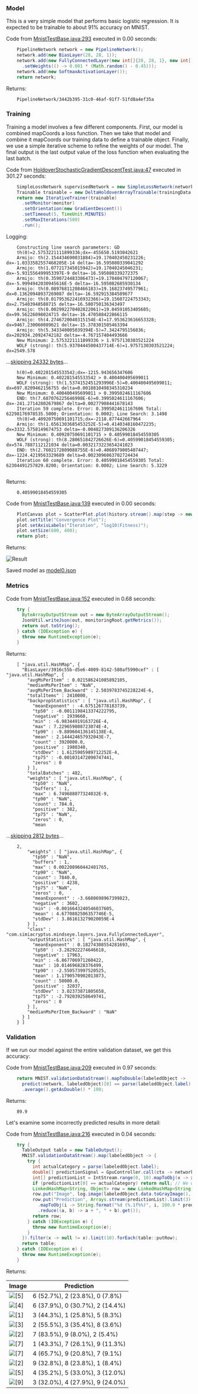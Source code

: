 ### Model
This is a very simple model that performs basic logistic regression. It is expected to be trainable to about 91% accuracy on MNIST.

Code from [MnistTestBase.java:293](../../../../../../../src/test/java/com/simiacryptus/mindseye/opt/MnistTestBase.java#L293) executed in 0.00 seconds: 
```java
    PipelineNetwork network = new PipelineNetwork();
    network.add(new BiasLayer(28, 28, 1));
    network.add(new FullyConnectedLayer(new int[]{28, 28, 1}, new int[]{10})
      .setWeights(() -> 0.001 * (Math.random() - 0.45)));
    network.add(new SoftmaxActivationLayer());
    return network;
```

Returns: 

```
    PipelineNetwork/3442b395-31c0-46af-91f7-51fd8a4ef35a
```



### Training
Training a model involves a few different components. First, our model is combined mapCoords a loss function. Then we take that model and combine it mapCoords our training data to define a trainable object. Finally, we use a simple iterative scheme to refine the weights of our model. The final output is the last output value of the loss function when evaluating the last batch.

Code from [HoldoverStochasticGradientDescentTest.java:47](../../../../../../../src/test/java/com/simiacryptus/mindseye/opt/trainable/HoldoverStochasticGradientDescentTest.java#L47) executed in 301.27 seconds: 
```java
    SimpleLossNetwork supervisedNetwork = new SimpleLossNetwork(network, new EntropyLossLayer());
    Trainable trainable = new DeltaHoldoverArrayTrainable(trainingData, supervisedNetwork, 10000);
    return new IterativeTrainer(trainable)
      .setMonitor(monitor)
      .setOrientation(new GradientDescent())
      .setTimeout(5, TimeUnit.MINUTES)
      .setMaxIterations(500)
      .run();
```
Logging: 
```
    Constructing line search parameters: GD
    th(0)=2.5753221111899336;dx=-455650.5193042621
    Armijo: th(2.154434690031884)=19.170402450231226; dx=-1.0333582557468205E-14 delta=-16.595080339041292
    Armijo: th(1.077217345015942)=19.17040245046231; dx=-5.931556499953397E-9 delta=-16.595080339272375
    Armijo: th(0.3590724483386473)=19.170404797120067; dx=-5.9994942030945616E-5 delta=-16.595082685930134
    Armijo: th(0.08976811208466183)=19.16823749577961; dx=0.13620948937269087 delta=-16.592915384589677
    Armijo: th(0.017953622416932366)=19.15607224753343; dx=2.75403948588715 delta=-16.580750136343497
    Armijo: th(0.002992270402822061)=19.04591053405605; dx=99.56226098024715 delta=-16.470588422866115
    Armijo: th(4.2746720040315154E-4)=17.953623616653328; dx=9467.230060089621 delta=-15.378301505463394
    Armijo: th(5.343340005039394E-5)=7.3424795156836; dx=202934.20924742182 delta=-4.767157404493666
    New Minimum: 2.5753221111899336 > 1.9757130303521224
    WOLF (strong): th(5.9370444500437714E-6)=1.9757130303521224; dx=2549.578
```
...[skipping 24332 bytes](etc/175.txt)...
```
    h(0)=0.402281545533542;dx=-1215.943656347606
    New Minimum: 0.402281545533542 > 0.400400495699011
    WOLF (strong): th(1.5374152451293996E-5)=0.400400495699011; dx=697.8209462156755 delta=0.0018810498345310234
    New Minimum: 0.400400495699011 > 0.3995024611167606
    END: th(7.687076225646998E-6)=0.3995024611167606; dx=-241.27142802679867 delta=0.00277908441678143
    Iteration 59 complete. Error: 0.3995024611167606 Total: 62298176978535.5000; Orientation: 0.0002; Line Search: 3.1498
    th(0)=0.40920750691101715;dx=-2118.877442667964
    Armijo: th(1.6561303685453252E-5)=0.4140348160472235; dx=3332.5758149674753 delta=-0.004827309136206326
    New Minimum: 0.40920750691101715 > 0.40599018454559305
    WOLF (strong): th(8.280651842726626E-6)=0.40599018454559305; dx=574.7887112121034 delta=0.0032173223654241023
    END: th(2.7602172809088755E-6)=0.4068979005407447; dx=-1224.4219563329689 delta=0.0023096063702724434
    Iteration 60 complete. Error: 0.40599018454559305 Total: 62304491257829.8200; Orientation: 0.0002; Line Search: 5.3229
    
```

Returns: 

```
    0.40599018454559305
```



Code from [MnistTestBase.java:139](../../../../../../../src/test/java/com/simiacryptus/mindseye/opt/MnistTestBase.java#L139) executed in 0.00 seconds: 
```java
    PlotCanvas plot = ScatterPlot.plot(history.stream().map(step -> new double[]{step.iteration, Math.log10(step.point.getMean())}).toArray(i -> new double[i][]));
    plot.setTitle("Convergence Plot");
    plot.setAxisLabels("Iteration", "log10(Fitness)");
    plot.setSize(600, 400);
    return plot;
```

Returns: 

![Result](etc/test.807.png)



Saved model as [model0.json](etc/model0.json)

### Metrics
Code from [MnistTestBase.java:152](../../../../../../../src/test/java/com/simiacryptus/mindseye/opt/MnistTestBase.java#L152) executed in 0.68 seconds: 
```java
    try {
      ByteArrayOutputStream out = new ByteArrayOutputStream();
      JsonUtil.writeJson(out, monitoringRoot.getMetrics());
      return out.toString();
    } catch (IOException e) {
      throw new RuntimeException(e);
    }
```

Returns: 

```
    [ "java.util.HashMap", {
      "BiasLayer/3916c55b-d5e6-4009-8142-580af5990cef" : [ "java.util.HashMap", {
        "avgMsPerItem" : 0.021586241085892105,
        "medianMsPerItem" : "NaN",
        "avgMsPerItem_Backward" : 2.5039783745228224E-6,
        "totalItems" : 2410000,
        "backpropStatistics" : [ "java.util.HashMap", {
          "meanExponent" : -4.675126778183739,
          "tp50" : -0.0011198413374222795,
          "negative" : 1939660,
          "min" : -6.98344919163726E-4,
          "max" : 7.229659808723074E-4,
          "tp90" : -9.889604136145138E-4,
          "mean" : 2.144424657932043E-7,
          "count" : 3920000.0,
          "positive" : 1980340,
          "stdDev" : 1.6125985989712252E-4,
          "tp75" : -0.001031472090747441,
          "zeros" : 0
        } ],
        "totalBatches" : 482,
        "weights" : [ "java.util.HashMap", {
          "tp50" : "NaN",
          "buffers" : 1,
          "max" : 6.749688077324032E-9,
          "tp90" : "NaN",
          "count" : 784.0,
          "positive" : 382,
          "tp75" : "NaN",
          "zeros" : 0,
          "mean
```
...[skipping 2812 bytes](etc/176.txt)...
```
    2,
        "weights" : [ "java.util.HashMap", {
          "tp50" : "NaN",
          "buffers" : 1,
          "max" : 0.002208960442401765,
          "tp90" : "NaN",
          "count" : 7840.0,
          "positive" : 4238,
          "tp75" : "NaN",
          "zeros" : 0,
          "meanExponent" : -3.6680698967399823,
          "negative" : 3602,
          "min" : -0.0016643240546037605,
          "mean" : 4.6770882506357746E-5,
          "stdDev" : 3.861613279020059E-4
        } ],
        "class" : "com.simiacryptus.mindseye.layers.java.FullyConnectedLayer",
        "outputStatistics" : [ "java.util.HashMap", {
          "meanExponent" : 0.18274308554281693,
          "tp50" : -3.282922274646618,
          "negative" : 17963,
          "min" : -6.867706971260422,
          "max" : 10.014696828376499,
          "tp90" : -2.550573997520525,
          "mean" : 1.1790570902013873,
          "count" : 50000.0,
          "positive" : 32037,
          "stdDev" : 3.02373871805658,
          "tp75" : -2.792039258649741,
          "zeros" : 0
        } ],
        "medianMsPerItem_Backward" : "NaN"
      } ]
    } ]
```



### Validation
If we run our model against the entire validation dataset, we get this accuracy:

Code from [MnistTestBase.java:209](../../../../../../../src/test/java/com/simiacryptus/mindseye/opt/MnistTestBase.java#L209) executed in 0.97 seconds: 
```java
    return MNIST.validationDataStream().mapToDouble(labeledObject ->
      predict(network, labeledObject)[0] == parse(labeledObject.label) ? 1 : 0)
      .average().getAsDouble() * 100;
```

Returns: 

```
    89.9
```



Let's examine some incorrectly predicted results in more detail:

Code from [MnistTestBase.java:216](../../../../../../../src/test/java/com/simiacryptus/mindseye/opt/MnistTestBase.java#L216) executed in 0.04 seconds: 
```java
    try {
      TableOutput table = new TableOutput();
      MNIST.validationDataStream().map(labeledObject -> {
        try {
          int actualCategory = parse(labeledObject.label);
          double[] predictionSignal = GpuController.call(ctx -> network.eval(ctx, labeledObject.data).getData().get(0).getData());
          int[] predictionList = IntStream.range(0, 10).mapToObj(x -> x).sorted(Comparator.comparing(i -> -predictionSignal[i])).mapToInt(x -> x).toArray();
          if (predictionList[0] == actualCategory) return null; // We will only examine mispredicted rows
          LinkedHashMap<String, Object> row = new LinkedHashMap<String, Object>();
          row.put("Image", log.image(labeledObject.data.toGrayImage(), labeledObject.label));
          row.put("Prediction", Arrays.stream(predictionList).limit(3)
            .mapToObj(i -> String.format("%d (%.1f%%)", i, 100.0 * predictionSignal[i]))
            .reduce((a, b) -> a + ", " + b).get());
          return row;
        } catch (IOException e) {
          throw new RuntimeException(e);
        }
      }).filter(x -> null != x).limit(10).forEach(table::putRow);
      return table;
    } catch (IOException e) {
      throw new RuntimeException(e);
    }
```

Returns: 

Image | Prediction
----- | ----------
![[5]](etc/test.808.png) | 6 (52.7%), 2 (23.8%), 0 (7.8%) 
![[4]](etc/test.809.png) | 6 (37.9%), 0 (30.7%), 2 (14.4%)
![[1]](etc/test.810.png) | 3 (44.3%), 1 (25.8%), 5 (8.3%) 
![[3]](etc/test.811.png) | 2 (55.5%), 3 (35.4%), 8 (3.6%) 
![[2]](etc/test.812.png) | 7 (83.5%), 9 (8.0%), 2 (5.4%)  
![[7]](etc/test.813.png) | 1 (43.3%), 7 (26.1%), 9 (11.3%)
![[7]](etc/test.814.png) | 4 (65.7%), 9 (20.8%), 7 (9.1%) 
![[2]](etc/test.815.png) | 9 (32.8%), 8 (23.8%), 1 (8.4%) 
![[5]](etc/test.816.png) | 4 (35.2%), 5 (33.0%), 3 (12.0%)
![[9]](etc/test.817.png) | 3 (32.0%), 4 (27.9%), 9 (24.0%)




